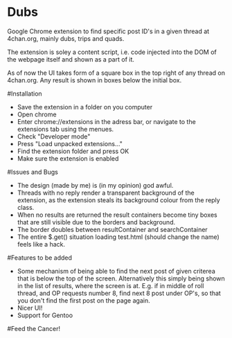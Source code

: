 # Dubs
Google Chrome extension to find specific post ID's in a given thread at 4chan.org, mainly dubs, trips and quads.

The extension is soley a content script, i.e. code injected into the DOM of the webpage itself and shown as a part of it.

As of now the UI takes form of a square box in the top right of any thread on 4chan.org. Any result is shown in boxes below the initial box. 

#Installation
- Save the extension in a folder on you computer  
- Open chrome  
- Enter chrome://extensions in the adress bar, or navigate to the extensions tab using the menues.  
- Check "Developer mode"  
- Press "Load unpacked extensions..."  
- Find the extension folder and press OK  
- Make sure the extension is enabled  

#Issues and Bugs
- The design (made by me) is (in my opinion) god awful.  
- Threads with no reply render a transparent background of the extension, as the extension steals its background colour from the reply class.  
- When no results are returned the result containers become tiny boxes that are still visible due to the borders and background.  
- The border doubles between resultContainer and searchContainer  
- The entire $.get() situation loading test.html (should change the name) feels like a hack.  

#Features to be added
- Some mechanism of being able to find the next post of given criterea that is below the top of the screen. Alternatively this simply being shown in the list of results, where the screen is at. E.g. if in middle of roll thread, and OP requests number 8, find next 8 post under OP's, so that you don't find the first post on the page again.  
- Nicer UI!  
- Support for Gentoo  

#Feed the Cancer!
